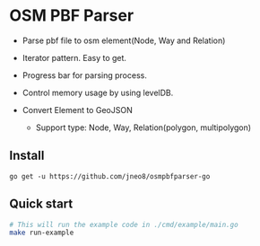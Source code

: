 # OSM PBF Parser

- Parse pbf file to osm element(Node, Way and Relation)

- Iterator pattern. Easy to get.

- Progress bar for parsing process.

- Control memory usage by using levelDB.

- Convert Element to GeoJSON
    - Support type: Node, Way, Relation(polygon, multipolygon)

## Install

```
go get -u https://github.com/jneo8/osmpbfparser-go
```

## Quick start

```bash
# This will run the example code in ./cmd/example/main.go
make run-example
```
